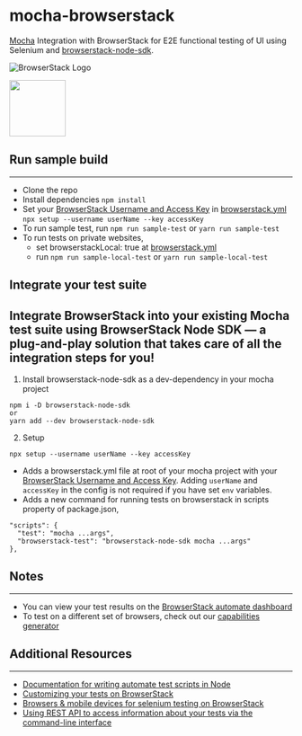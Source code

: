 # mocha-browserstack

[Mocha](https://github.com/mochajs/mocha) Integration with BrowserStack for E2E functional testing of UI using Selenium and [browserstack-node-sdk](https://www.npmjs.com/package/browserstack-node-sdk).

![BrowserStack Logo](https://d98b8t1nnulk5.cloudfront.net/production/images/layout/logo-header.png?1469004780)

<img src ="https://camo.githubusercontent.com/af4bf83ab2ca125346740f9961345a24ec43b3a9/68747470733a2f2f636c6475702e636f6d2f78465646784f696f41552e737667" height = "100">

## Run sample build

---
- Clone the repo
- Install dependencies `npm install`
- Set your [BrowserStack Username and Access Key](https://www.browserstack.com/accounts/settings) in [browserstack.yml](browserstack.yml) `npx setup --username userName --key accessKey`
- To run sample test, run `npm run sample-test` or `yarn run sample-test`
- To run tests on private websites,
   - set browserstackLocal: true at [browserstack.yml](browserstack.yml)
   - run `npm run sample-local-test` or `yarn run sample-local-test`

## Integrate your test suite
Integrate BrowserStack into your existing Mocha test suite using BrowserStack Node SDK — a plug-and-play solution that takes care of all the integration steps for you!
---
1. Install browserstack-node-sdk as a dev-dependency in your mocha project
```
npm i -D browserstack-node-sdk
or
yarn add --dev browserstack-node-sdk
```
2. Setup
```
npx setup --username userName --key accessKey
```
  * Adds a browserstack.yml file at root of your mocha project with your [BrowserStack Username and Access Key](https://www.browserstack.com/accounts/settings). Adding `userName` and `accessKey` in the config is not required if you have set `env` variables.
  * Adds a new command for running tests on browserstack in scripts property of package.json,
  ```
  "scripts": {
    "test": "mocha ...args",
    "browserstack-test": "browserstack-node-sdk mocha ...args"
  },
  ```

## Notes

---
- You can view your test results on the [BrowserStack automate dashboard](https://automate.browserstack.com)
- To test on a different set of browsers, check out our [capabilities generator](https://www.browserstack.com/automate/capabilities)
  
## Additional Resources

---
- [Documentation for writing automate test scripts in Node](https://www.browserstack.com/automate/node)
- [Customizing your tests on BrowserStack](https://www.browserstack.com/automate/capabilities)
- [Browsers & mobile devices for selenium testing on BrowserStack](https://www.browserstack.com/list-of-browsers-and-platforms?product=automate)
- [Using REST API to access information about your tests via the command-line interface](https://www.browserstack.com/automate/rest-api)
